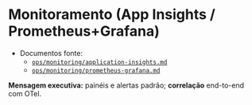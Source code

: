 # Monitoramento (App Insights / Prometheus+Grafana)

- Documentos fonte:
  - [`ops/monitoring/application-insights.md`](../ops/monitoring/application-insights.md)
  - [`ops/monitoring/prometheus-grafana.md`](../ops/monitoring/prometheus-grafana.md)

**Mensagem executiva:** painéis e alertas padrão; **correlação** end-to-end com OTel.
